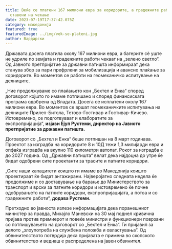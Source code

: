 ```yaml
---
title: Веќе се платени 167 милиони евра за коридорите, а градежните работи
  ставени на чекање
date: 2023-07-19T17:37:42.075Z
category: македонија
featured: true
featuredImage: ../img/vek-se-plateni.jpg
author: Вардарски
---
```

<!--StartFragment-->

Државата досега платила околу 167 милиони евра, а багерите сѐ уште не удриле по земјата и градежните работи чекаат на „зелено светло“. Од Јавното претпријатие за државни патишта информираат дека станува збор за пари префрлени за мобилизација и авансно плаќање за коридорите. Во моментов се работи на геомеханичко испитување на делниците.

„Ние продолжуваме со плаќањето кон „Бехтел и Енка“ според договорот којшто го имаме потпишано и според финансиската програма одобрена од Владата. Досега се исплатени околу 167 милиони евра. Во моментов се вршат геомеханичките испитувања на делниците Прилеп-Битола, Тетово-Гостивар и Гостивар-Кичево. Истовремено, се подготвуваат и елаборатите за експропријација“, **изјави Ејуп Рустеми, директор на Јавното претпријатие за државни патишта.**

Договорот со „Бехтел и Енка“ беше потпишан на 8 март годинава. Проектот за изградба на коридорите 8 и 10Д тежи 1,3 милијарди евра и опфаќа изградба на вкупно 110 километри автопат. Рокот за изградба е до 2027 година. Од „Државни патишта“ велат дека најдоцна до утре ќе бидат одобрени сите проектанти за трасите и патните коридори.

„Сите наши капацитети коишто ги имаме во Македонија коишто проектираат ќе бидат ангажирани. Најверојатно следната недела ќе продолжиме и со доставување на барање до Министерството за транспорт и врски за патните коридори и истовремено ќе почне одобрувањето на патните коридори, експропријацијата, а потоа и со градежните работи“, **додава Рустеми.** 

Претходно во јавноста излезе информацијата дека поранешниот министер за правда, Михајло Маневски на 30 мај поднел кривична пријава против премиерот и повеќе министри и функционери поврзани со потпишувањето на договорот со „Бехтел и Енка“. Ги пријавил за делото „злоупотреба на службена положба и овластувања“. Од обвинителството потврдија дека пријавата е примена во скопското обвинителство и веднаш е распределена на јавен обвинител.

<!--EndFragment-->